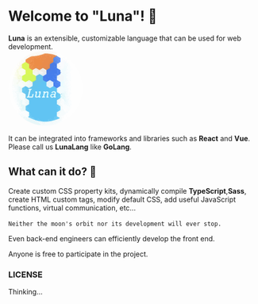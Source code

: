 # Welcome to "Luna"! 👋
**Luna** is an extensible, customizable language that can be used for web development.
<br/>
<img src="./assets/luna.svg" width="150">
<style>
  img {
    border-radius: 50%;
  }
</style>

It can be integrated into frameworks and libraries such as **React** and **Vue**.
Please call us **LunaLang** like **GoLang**.

## What can it do? 🤔
Create custom CSS property kits, dynamically compile **TypeScript**,**Sass**, create HTML custom tags, modify default CSS, add useful JavaScript functions, virtual communication, etc...

```Neither the moon's orbit nor its development will ever stop.```

Even back-end engineers can efficiently develop the front end.

Anyone is free to participate in the project.

### LICENSE
Thinking...
